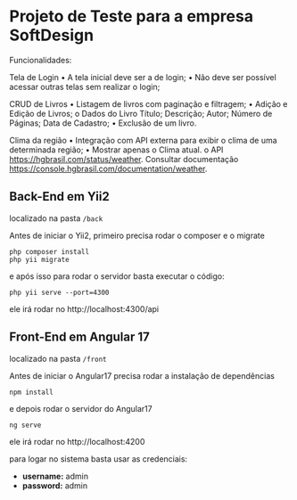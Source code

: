 # Projeto de Teste para a empresa SoftDesign

Funcionalidades:

Tela de Login
• A tela inicial deve ser a de login;
• Não deve ser possível acessar outras telas sem realizar o login;

CRUD de Livros
• Listagem de livros com paginação e filtragem;
• Adição e Edição de Livros;
o Dados do Livro
	Título;
	Descrição;
	Autor;
	Número de Páginas;
	Data de Cadastro;
• Exclusão de um livro.

Clima da região
• Integração com API externa para exibir o clima de uma determinada região;
• Mostrar apenas o Clima atual.
o API https://hgbrasil.com/status/weather. Consultar documentação https://console.hgbrasil.com/documentation/weather.

## Back-End em Yii2

localizado na pasta `/back`

Antes de iniciar o Yii2, primeiro precisa rodar o composer e o migrate

    php composer install
	php yii migrate

e após isso para rodar o servidor basta executar o código:

    php yii serve --port=4300

ele irá rodar no http://localhost:4300/api

## Front-End em Angular 17

localizado na pasta `/front`

Antes de iniciar o Angular17 precisa rodar a instalação de dependências

    npm install

e depois rodar o servidor do Angular17

    ng serve

ele irá rodar no http://localhost:4200

para logar no sistema basta usar as credenciais:

- **username:** admin
- **password:** admin

